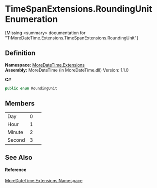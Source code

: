 # TimeSpanExtensions.RoundingUnit Enumeration


\[Missing &lt;summary&gt; documentation for "T:MoreDateTime.Extensions.TimeSpanExtensions.RoundingUnit"\]



## Definition
**Namespace:** <a href="N_MoreDateTime_Extensions.md">MoreDateTime.Extensions</a>  
**Assembly:** MoreDateTime (in MoreDateTime.dll) Version: 1.1.0

**C#**
``` C#
public enum RoundingUnit
```



## Members
<table>
<tr>
<td>Day</td>
<td>0</td>
<td> </td></tr>
<tr>
<td>Hour</td>
<td>1</td>
<td> </td></tr>
<tr>
<td>Minute</td>
<td>2</td>
<td> </td></tr>
<tr>
<td>Second</td>
<td>3</td>
<td> </td></tr>
</table>

## See Also


#### Reference
<a href="N_MoreDateTime_Extensions.md">MoreDateTime.Extensions Namespace</a>  
